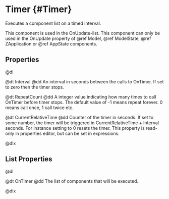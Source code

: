 # Timer {#Timer}

Executes a component list on a timed interval.

This component is used in the OnUpdate-list.
This component can only be used in the OnUpdate property of @ref Model, @ref ModelState, @ref ZApplication or @ref AppState components.

## Properties

@dl

@dt Interval
@dd An interval in seconds between the calls to OnTimer. If set to zero then the timer stops.

@dt RepeatCount
@dd A integer value indicating how many times to call OnTimer before timer stops. The default value of -1 means repeat forever. 0 means call once, 1 call twice etc.

@dt CurrentRelativeTime
@dd Counter of the timer in seconds. If set to some number, the timer will be triggered in CurrentRelativeTime + Interval seconds. For instance setting to 0 resets the timer. This property is read-only in properties editor, but can be set in expressions.

@dlx

## List Properties

@dl

@dt OnTimer
@dd The list of components that will be executed.

@dlx
